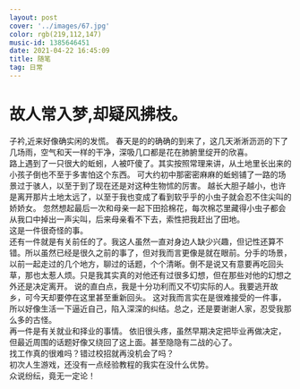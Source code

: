 ```yaml
---
layout: post
cover: '../images/67.jpg'
color: rgb(219,112,147)
music-id: 1385646451
date: 2021-04-22 16:45:09
title: 随笔
tag: 日常
---
```

# 故人常入梦,却疑风拂枝。

子衿,近来好像确实闲的发慌。
春天是的的确确的到来了，这几天淅淅沥沥的下了几场雨，空气和天一样的干净，深吸几口都是花在肺腑里绽开的欣喜。    
路上遇到了一只很大的蚯蚓，人被吓傻了。其实按照常理来讲，从土地里长出来的小孩子倒也不至于多害怕这个东西。
可大约初中那密密麻麻的蚯蚓铺了一路的场景过于骇人，以至于到了现在还是对这种生物怵的厉害。
越长大胆子越小，也许是离开那片土地太远了，以至于我也变成了看到软乎乎的小虫子就会忍不住尖叫的娇娇女。
忽然想起最后一次和母亲一起下田拾棉花，每次棉芯里藏得小虫子都会从我口中掉出一声尖叫，后来母亲看不下去，索性把我赶出了田地。    
这是一件很奇怪的事。    
还有一件就是有关前任的了。我这人虽然一直对身边人缺少兴趣，但记性还算不错。所以虽然已经是很久之前的事了，但对我而言更像是就在眼前。分手的场景，
以前一起走过的几个地方，聊过的话题，个个清晰。倒不是说又有意要再吃回头草，那也太惹人烦。只是我其实真的对他还有过很多幻想，但在那些对他的幻想之外还是决定离开。
说的直白点，我是十分功利而又不切实际的人。我要逃开故乡，可今天却要停在这里甚至重新回头。
这对我而言实在是很难接受的一件事，所以好像生活一下逼近自己，陷入深深的纠结。总之，还是要谢谢人家，忍受我那么多的古怪。      
再一件是有关就业和择业的事情。 
依旧很头疼，虽然早期决定把毕业再做决定，但最近周围的话题好像又绕回了这上面。甚至隐隐有二战的心了。    
找工作真的很难吗？错过校招就再没机会了吗？     
初次人生游戏，还没有一点经验教程的我实在没什么优势。     
众说纷纭，竟无一定论！    





